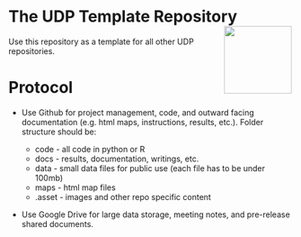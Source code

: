 # The UDP Template Repository <a href='https://urbandisplacement.org/'><img src='docs/images/UDP Logo.png' align="right" height="120" /></a>

Use this repository as a template for all other UDP repositories. 

# Protocol

* Use Github for project management, code, and outward facing documentation (e.g. html maps, instructions, results, etc.). Folder structure should be: 
	* code - all code in python or R
	* docs - results, documentation, writings, etc.
	* data - small data files for public use (each file has to be under 100mb)
	* maps - html map files
	* .asset - images and other repo specific content

* Use Google Drive for large data storage, meeting notes, and pre-release shared documents. 
